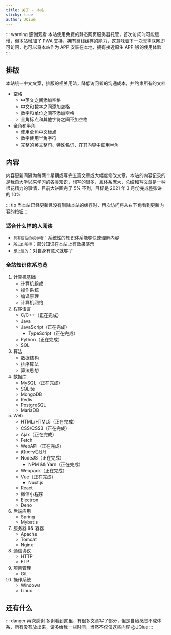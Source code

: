 ```yaml
---
title: 关于 - 本站
sticky: true
author: JQiue
---
```


::: warning 感谢观看
本站使用免费的静态网页服务器托管，首次访问时可能缓慢，但本站增加了 PWA 支持，拥有离线缓存的能力，这意味着下一次无需联网即可访问，也可以将本站作为 APP 安装在本地，拥有接近原生 APP 般的使用体验
:::

## 排版

本站统一中文文案，排版的相关用法，降低访问者的沟通成本，并约束所有的文档

+ 空格
  + 中英文之间添加空格
  + 中文和数字之间添加空格
  + 数字和单位之间不添加空格
  + 全角标点和其他字符之间不加空格
+ 全角和半角
  + 使用全角中文标点
  + 数字使用半角字符
  + 完整的英文整句、特殊名词、在其内容中使用半角

## 内容

内容更新间隔为每两个星期或写完五篇文章或大幅度修改文章，本站的内容记录的是我自大学以来学习的各类知识，想写的很多，且体系庞大，总结和写文章是一种很花精力的事情，目前大饼画完了 5% 不到，目标是 2021 年 3 月份完成整张饼的 10%

::: tip
当本站已经更新且没有删除本站的缓存时，再次访问将从右下角看到更新内容的按钮
:::

### 适合什么样的人阅读

+ `具有悟性的初学者`：系统性的知识体系能够快速理解内容
+ `所见即所得`：部分知识在本站上有效果演示
+ `想上进的`：对自身有意义就够了

### 全站知识体系总览

1. 计算机基础
    + 计算机组成
    + 操作系统
    + 编译原理
    + 计算机网络
2. 程序语言
    + C/C++（正在完成）
    + Java
    + JavaScript（正在完成）
      + TypeScript（正在完成）
    + Python（正在完成）
    + SQL
3. 算法
    + 数据结构
    + 排序算法
    + 算法思想
4. 数据库
    + MySQL（正在完成）
    + SQLite
    + MongoDB
    + Redis
    + PostgreSQL
    + MariaDB
5. Web
   + HTML/HTML5（正在完成）
   + CSS/CSS3（正在完成）
   + Ajax（正在完成）
   + Fetch
   + WebAPI（正在完成）
   + ~~jQuery~~`已过时`
   + NodeJS（正在完成）
     + NPM && Yarn（正在完成）
   + Webpack（正在完成）
   + Vue（正在完成）
     + Nuxt.js
   + React
   + 微信小程序
   + Electron
   + Deno
6. 后端应用
   + Spring
   + Mybatis
7. 服务器 && 容器
   + Apache
   + Tomcat
   + Nginx
8. 通信协议
   + HTTP
   + FTP
9. 项目管理
   + Git
10. 操作系统
    + Windows
    + Linux

## 还有什么

::: danger 再次感谢
多谢看到这里，有很多文章写了部分，但是自我感觉不成体系，所有没有放出来，请多给我一些时间，当然不仅仅这些内容 @JQiue
:::
